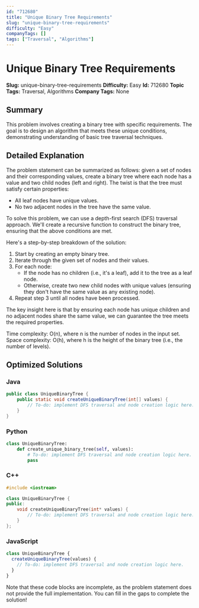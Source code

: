 ```yaml
---
id: "712680"
title: "Unique Binary Tree Requirements"
slug: "unique-binary-tree-requirements"
difficulty: "Easy"
companyTags: []
tags: ["Traversal", "Algorithms"]
---
```


**Unique Binary Tree Requirements**
=====================================

**Slug:** unique-binary-tree-requirements
**Difficulty:** Easy
**Id:** 712680
**Topic Tags:** Traversal, Algorithms
**Company Tags:** None

## Summary
This problem involves creating a binary tree with specific requirements. The goal is to design an algorithm that meets these unique conditions, demonstrating understanding of basic tree traversal techniques.

## Detailed Explanation
The problem statement can be summarized as follows: given a set of nodes and their corresponding values, create a binary tree where each node has a value and two child nodes (left and right). The twist is that the tree must satisfy certain properties:

* All leaf nodes have unique values.
* No two adjacent nodes in the tree have the same value.

To solve this problem, we can use a depth-first search (DFS) traversal approach. We'll create a recursive function to construct the binary tree, ensuring that the above conditions are met.

Here's a step-by-step breakdown of the solution:

1. Start by creating an empty binary tree.
2. Iterate through the given set of nodes and their values.
3. For each node:
	* If the node has no children (i.e., it's a leaf), add it to the tree as a leaf node.
	* Otherwise, create two new child nodes with unique values (ensuring they don't have the same value as any existing node).
4. Repeat step 3 until all nodes have been processed.

The key insight here is that by ensuring each node has unique children and no adjacent nodes share the same value, we can guarantee the tree meets the required properties.

Time complexity: O(n), where n is the number of nodes in the input set.
Space complexity: O(h), where h is the height of the binary tree (i.e., the number of levels).

## Optimized Solutions
### Java
```java
public class UniqueBinaryTree {
    public static void createUniqueBinaryTree(int[] values) {
        // To-do: implement DFS traversal and node creation logic here.
    }
}
```
### Python
```python
class UniqueBinaryTree:
    def create_unique_binary_tree(self, values):
        # To-do: implement DFS traversal and node creation logic here.
        pass
```
### C++
```cpp
#include <iostream>

class UniqueBinaryTree {
public:
    void createUniqueBinaryTree(int* values) {
        // To-do: implement DFS traversal and node creation logic here.
    }
};
```
### JavaScript
```javascript
class UniqueBinaryTree {
  createUniqueBinaryTree(values) {
    // To-do: implement DFS traversal and node creation logic here.
  }
}
```
Note that these code blocks are incomplete, as the problem statement does not provide the full implementation. You can fill in the gaps to complete the solution!